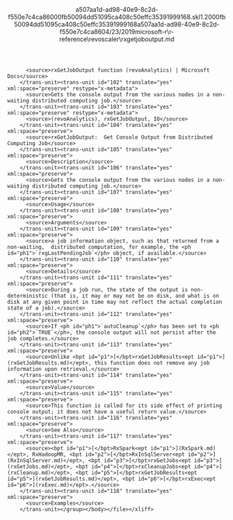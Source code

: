 <?xml version="1.0"?><xliff version="1.2" xmlns="urn:oasis:names:tc:xliff:document:1.2" xmlns:xsi="http://www.w3.org/2001/XMLSchema-instance" xsi:schemaLocation="urn:oasis:names:tc:xliff:document:1.2 xliff-core-1.2-transitional.xsd"><file datatype="xml" original="rxgetjoboutput.md" source-language="en-US" target-language="en-US"><header><tool tool-id="mdxliff" tool-name="mdxliff" tool-version="1.0-1931010" tool-company="Microsoft" /><xliffext:skl_file_name xmlns:xliffext="urn:microsoft:content:schema:xliffextensions">a507aa1d-ad98-40e9-8c2d-f550e7c4ca86000fb50094dd51095ca408c50effc35391999168.skl</xliffext:skl_file_name><xliffext:version xmlns:xliffext="urn:microsoft:content:schema:xliffextensions">1.2</xliffext:version><xliffext:ms.openlocfilehash xmlns:xliffext="urn:microsoft:content:schema:xliffextensions">000fb50094dd51095ca408c50effc35391999168</xliffext:ms.openlocfilehash><xliffext:ms.sourcegitcommit xmlns:xliffext="urn:microsoft:content:schema:xliffextensions">a507aa1d-ad98-40e9-8c2d-f550e7c4ca86</xliffext:ms.sourcegitcommit><xliffext:ms.lasthandoff xmlns:xliffext="urn:microsoft:content:schema:xliffextensions">04/23/2019</xliffext:ms.lasthandoff><xliffext:ms.openlocfilepath xmlns:xliffext="urn:microsoft:content:schema:xliffextensions">microsoft-r\r-reference\revoscaler\rxgetjoboutput.md</xliffext:ms.openlocfilepath></header><body><group id="content" extype="content"><trans-unit id="101" translate="yes" xml:space="preserve" restype="x-metadata">
          <source>rxGetJobOutput function (revoAnalytics) | Microsoft Docs</source>
        </trans-unit><trans-unit id="102" translate="yes" xml:space="preserve" restype="x-metadata">
          <source>Gets the console output from the various nodes in a non-waiting distributed computing job.</source>
        </trans-unit><trans-unit id="103" translate="yes" xml:space="preserve" restype="x-metadata">
          <source>(revoAnalytics), rxGetJobOutput, IO</source>
        </trans-unit><trans-unit id="104" translate="yes" xml:space="preserve">
          <source>rxGetJobOutput:  Get Console Output from Distributed Computing Job</source>
        </trans-unit><trans-unit id="105" translate="yes" xml:space="preserve">
          <source>Description</source>
        </trans-unit><trans-unit id="106" translate="yes" xml:space="preserve">
          <source>Gets the console output from the various nodes in a non-waiting distributed computing job.</source>
        </trans-unit><trans-unit id="107" translate="yes" xml:space="preserve">
          <source>Usage</source>
        </trans-unit><trans-unit id="108" translate="yes" xml:space="preserve">
          <source>Arguments</source>
        </trans-unit><trans-unit id="109" translate="yes" xml:space="preserve">
          <source>a job information object, such as that returned from a non-waiting,  distributed computation, for example, the <ph id="ph1">`rxgLastPendingJob`</ph> object, if available.</source>
        </trans-unit><trans-unit id="110" translate="yes" xml:space="preserve">
          <source>Details</source>
        </trans-unit><trans-unit id="111" translate="yes" xml:space="preserve">
          <source>During a job run, the state of the output is non-deterministic (that is, it may or may not be on disk, and what is on disk at any given point in time may not reflect the actual completion state of a job).</source>
        </trans-unit><trans-unit id="112" translate="yes" xml:space="preserve">
          <source>If <ph id="ph1">`autoCleanup`</ph> has been set to <ph id="ph2">`TRUE`</ph>, the console output will not persist after the job completes.</source>
        </trans-unit><trans-unit id="113" translate="yes" xml:space="preserve">
          <source>Unlike <bpt id="p1">[</bpt>rxGetJobResults<ept id="p1">](rxGetJobResults.md)</ept>, this function does not remove any job information upon retrieval.</source>
        </trans-unit><trans-unit id="114" translate="yes" xml:space="preserve">
          <source>Value</source>
        </trans-unit><trans-unit id="115" translate="yes" xml:space="preserve">
          <source>This function is called for its side effect of printing console output; it does not have a useful return value.</source>
        </trans-unit><trans-unit id="116" translate="yes" xml:space="preserve">
          <source>See Also</source>
        </trans-unit><trans-unit id="117" translate="yes" xml:space="preserve">
          <source><bpt id="p1">[</bpt>RxSpark<ept id="p1">](RxSpark.md)</ept>, RxHadoopMR, <bpt id="p2">[</bpt>RxInSqlServer<ept id="p2">](RxInSqlServer.md)</ept>, <bpt id="p3">[</bpt>rxGetJobs<ept id="p3">](rxGetJobs.md)</ept>, <bpt id="p4">[</bpt>rxCleanupJobs<ept id="p4">](rxCleanup.md)</ept>, <bpt id="p5">[</bpt>rxGetJobResults<ept id="p5">](rxGetJobResults.md)</ept>, <bpt id="p6">[</bpt>rxExec<ept id="p6">](rxExec.md)</ept>.</source>
        </trans-unit><trans-unit id="118" translate="yes" xml:space="preserve">
          <source>Examples</source>
        </trans-unit></group></body></file></xliff>